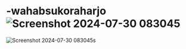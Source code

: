 # -wahabsukoraharjo![Screenshot 2024-07-30 083045](https://github.com/user-attachments/assets/fdfd0464-7ca6-442a-9407-cdca45eb3563)
![Screenshot 2024-07-30 083045s](https://github.com/user-attachments/assets/31a05f8f-cabd-4dac-bae2-22ff42171919)
